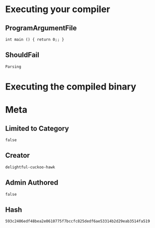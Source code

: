 # Executing your compiler

## ProgramArgumentFile

```
int main () { return 0;; }
```

## ShouldFail

```
Parsing
```

# Executing the compiled binary

# Meta

## Limited to Category

```
false
```

## Creator

```
delightful-cuckoo-hawk
```

## Admin Authored

```
false
```

## Hash

```
593c2406edf48bea2e0610775f7bccfc825dedf6ae53314b2d29eab3514fa519
```
